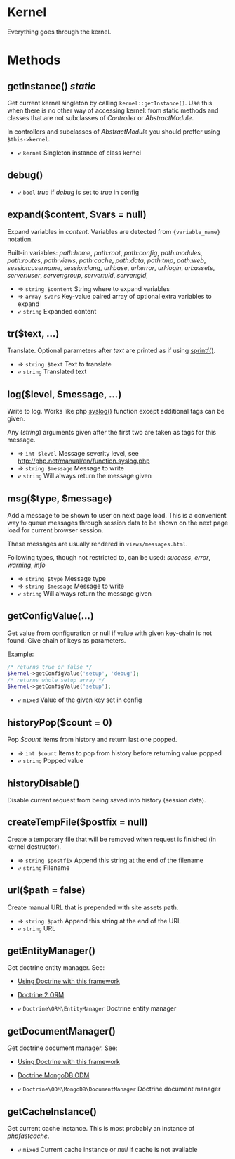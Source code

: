 ---
---

# Kernel
Everything goes through the kernel.

# Methods

## getInstance() *static*
Get current kernel singleton by calling `kernel::getInstance()`.
Use this when there is no other way of accessing kernel:
 from static methods and classes that are not subclasses of
*Controller* or *AbstractModule*.

In controllers and subclasses of *AbstractModule* you should preffer using
`$this->kernel`.

* ⤶ `kernel` Singleton instance of class kernel

## debug()
* ⤶ `bool` *true* if *debug* is set to *true* in config

## expand($content, $vars = null)
Expand variables in *content*.
Variables are detected from `{variable_name}` notation.

Built-in variables:
*path:home*, *path:root*, *path:config*, *path:modules*, *path:routes*, 
*path:views*, *path:cache*, *path:data*, *path:tmp*, *path:web*, *session:username*, 
*session:lang*, *url:base*, *url:error*, *url:login*, *url:assets*, *server:user*, 
*server:group*, *server:uid*, *server:gid*, 

* ⇒ `string $content` String where to expand variables
* ⇒ `array $vars` Key-value paired array of optional extra variables to expand
* ⤶ `string` Expanded content

## tr($text, ...)
Translate.
Optional parameters after *text* are printed as if using
[sprintf()](http://php.net/manual/en/function.sprintf.php).

* ⇒ `string $text` Text to translate
* ⤶ `string` Translated text

## log($level, $message, ...)
Write to log.
Works like php [syslog()](http://php.net/manual/en/function.syslog.php) function except
additional tags can be given.

Any (*string*) arguments given after the first two are
taken as tags for this message.

* ⇒ `int $level` Message severity level, see http://php.net/manual/en/function.syslog.php
* ⇒ `string $message` Message to write
* ⤶ `string` Will always return the message given

## msg($type, $message)
Add a message to be shown to user on next page load.
This is a convenient way to queue messages through session data
to be shown on the next page load for current browser session.

These messages are usually rendered in `views/messages.html`.

Following types, though not restricted to, can be used:
*success*, *error*, *warning*, *info*

* ⇒ `string $type` Message type
* ⇒ `string $message` Message to write
* ⤶ `string` Will always return the message given

## getConfigValue(...)
Get value from configuration or null if value with given key-chain is not found.
Give chain of keys as parameters.

Example:
```php
/* returns true or false */
$kernel->getConfigValue('setup', 'debug');
/* returns whole setup array */
$kernel->getConfigValue('setup');
```
* ⤶ `mixed` Value of the given key set in config

## historyPop($count = 0)
Pop *$count* items from history and return last one popped.

* ⇒ `int $count` Items to pop from history before returning value popped
* ⤶ `string` Popped value


## historyDisable()
Disable current request from being saved into history (session data).

## createTempFile($postfix = null)
Create a temporary file that will be removed when request is finished (in kernel destructor).

* ⇒ `string $postfix` Append this string at the end of the filename
* ⤶ `string` Filename

## url($path = false)
Create manual URL that is prepended with site assets path.

* ⇒ `string $path` Append this string at the end of the URL
* ⤶ `string` URL

## getEntityManager()
Get doctrine entity manager.
See:
* [Using Doctrine with this framework](Doctrine)
* [Doctrine 2 ORM](http://docs.doctrine-project.org/projects/doctrine-orm/)

* ⤶ `Doctrine\ORM\EntityManager` Doctrine entity manager

## getDocumentManager()
Get doctrine document manager.
See:
* [Using Doctrine with this framework](Doctrine)
* [Doctrine MongoDB ODM](http://docs.doctrine-project.org/projects/doctrine-mongodb-odm/)

* ⤶ `Doctrine\ODM\MongoDB\DocumentManager` Doctrine document manager

## getCacheInstance()
Get current cache instance.
This is most probably an instance of *phpfastcache*.

* ⤶ `mixed` Current cache instance or *null* if cache is not available


